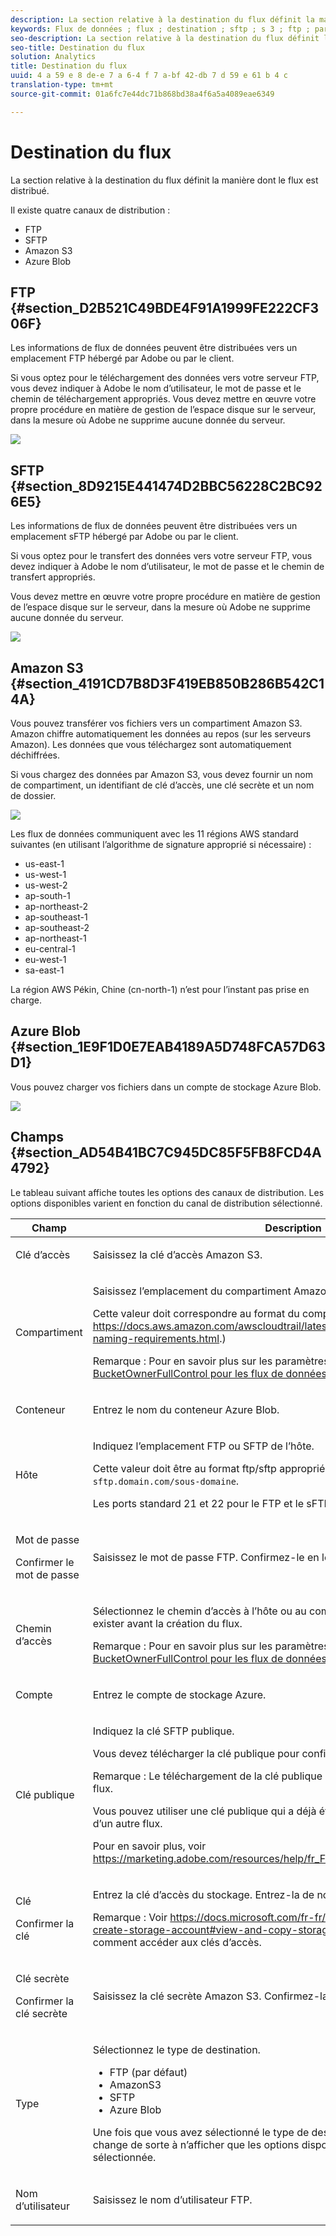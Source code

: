 ```yaml
---
description: La section relative à la destination du flux définit la manière dont le flux est distribué.
keywords: Flux de données ; flux ; destination ; sftp ; s 3 ; ftp ; paramètres
seo-description: La section relative à la destination du flux définit la manière dont le flux est distribué.
seo-title: Destination du flux
solution: Analytics
title: Destination du flux
uuid: 4 a 59 e 8 de-e 7 a 6-4 f 7 a-bf 42-db 7 d 59 e 61 b 4 c
translation-type: tm+mt
source-git-commit: 01a6fc7e44dc71b868bd38a4f6a5a4089eae6349

---
```



# Destination du flux

La section relative à la destination du flux définit la manière dont le flux est distribué.

Il existe quatre canaux de distribution :

* FTP
* SFTP
* Amazon S3
* Azure Blob

## FTP {#section_D2B521C49BDE4F91A1999FE222CF306F}

Les informations de flux de données peuvent être distribuées vers un emplacement FTP hébergé par Adobe ou par le client.

Si vous optez pour le téléchargement des données vers votre serveur FTP, vous devez indiquer à Adobe le nom d’utilisateur, le mot de passe et le chemin de téléchargement appropriés. Vous devez mettre en œuvre votre propre procédure en matière de gestion de l’espace disque sur le serveur, dans la mesure où Adobe ne supprime aucune donnée du serveur.

![](assets/dest-ftp.jpg)

## SFTP {#section_8D9215E441474D2BBC56228C2BC926E5}

Les informations de flux de données peuvent être distribuées vers un emplacement sFTP hébergé par Adobe ou par le client.

Si vous optez pour le transfert des données vers votre serveur FTP, vous devez indiquer à Adobe le nom d’utilisateur, le mot de passe et le chemin de transfert appropriés.

<!-- 

Adobe Customer Care will provide you with a Public key. Verify in recording.

 -->

Vous devez mettre en œuvre votre propre procédure en matière de gestion de l’espace disque sur le serveur, dans la mesure où Adobe ne supprime aucune donnée du serveur.

![](assets/dest-sftp.jpg)

## Amazon S3 {#section_4191CD7B8D3F419EB850B286B542C14A}

Vous pouvez transférer vos fichiers vers un compartiment Amazon S3. Amazon chiffre automatiquement les données au repos (sur les serveurs Amazon). Les données que vous téléchargez sont automatiquement déchiffrées.

Si vous chargez des données par Amazon S3, vous devez fournir un nom de compartiment, un identifiant de clé d’accès, une clé secrète et un nom de dossier.

![](assets/dest-s3.jpg)

Les flux de données communiquent avec les 11 régions AWS standard suivantes (en utilisant l’algorithme de signature approprié si nécessaire) :

* us-east-1
* us-west-1
* us-west-2
* ap-south-1
* ap-northeast-2
* ap-southeast-1
* ap-southeast-2
* ap-northeast-1
* eu-central-1
* eu-west-1
* sa-east-1

La région AWS Pékin, Chine (cn-north-1) n’est pour l’instant pas prise en charge.

## Azure Blob {#section_1E9F1D0E7EAB4189A5D748FCA57D63D1}

Vous pouvez charger vos fichiers dans un compte de stockage Azure Blob.

![](assets/azure.png)

## Champs {#section_AD54B41BC7C945DC85F5FB8FCD4A4792}

Le tableau suivant affiche toutes les options des canaux de distribution. Les options disponibles varient en fonction du canal de distribution sélectionné.

<table id="table_F743C620C82349D9943A13B99EA312BA"> 
 <thead> 
  <tr> 
   <th colname="col1" class="entry"> Champ </th> 
   <th colname="col2" class="entry"> Description </th> 
  </tr> 
 </thead>
 <tbody> 
  <tr> 
   <td colname="col1"> <p>Clé d’accès </p> </td> 
   <td colname="col2"> <p>Saisissez la clé d’accès Amazon S3. </p> </td> 
  </tr> 
  <tr> 
   <td colname="col1"> <p>Compartiment </p> </td> 
   <td colname="col2"> <p>Saisissez l’emplacement du compartiment Amazon S3. </p> <p>Cette valeur doit correspondre au format du compartiment S3 approprié. (See <a href="https://docs.aws.amazon.com/awscloudtrail/latest/userguide/cloudtrail-s3-bucket-naming-requirements.html" format="html" scope="external"> https://docs.aws.amazon.com/awscloudtrail/latest/userguide/cloudtrail-s3-bucket-naming-requirements.html</a>.) </p> <p> <p>Remarque : Pour en savoir plus sur les paramètres Amazon S3, voir <a href="../../../export/analytics-data-feed/feed-troubleshooting.md#section_6797EBBB7E6D44D4B00C7AEDF4C2EE1D" format="dita" scope="local">Paramètre BucketOwnerFullControl pour les flux de données Amazon S3</a> ci-dessous. </p> </p> </td> 
  </tr> 
  <tr> 
   <td colname="col1"> <p>Conteneur </p> </td> 
   <td colname="col2"> <p>Entrez le nom du conteneur Azure Blob. </p> </td> 
  </tr> 
  <tr> 
   <td colname="col1"> <p> Hôte </p> </td> 
   <td colname="col2"> <p>Indiquez l’emplacement FTP ou SFTP de l’hôte. </p> <p>Cette valeur doit être au format ftp/sftp approprié, <code>ftp.domain.com/sous-domaine</code> ou <code>sftp.domain.com/sous-domaine</code>. </p> <p> Les ports standard 21 et 22 pour le FTP et le sFTP sont requis. </p> </td> 
  </tr> 
  <tr> 
   <td colname="col1"> <p>Mot de passe </p> <p>Confirmer le mot de passe </p> </td> 
   <td colname="col2"> <p>Saisissez le mot de passe FTP. Confirmez-le en le saisissant à nouveau. </p> </td> 
  </tr> 
  <tr> 
   <td colname="col1"> <p>Chemin d’accès </p> </td> 
   <td colname="col2"> <p>Sélectionnez le chemin d’accès à l’hôte ou au compartiment. Ce chemin d’accès doit exister avant la création du flux. </p> <p> <p>Remarque : Pour en savoir plus sur les paramètres Amazon S3, voir <a href="../../../export/analytics-data-feed/feed-troubleshooting.md#section_6797EBBB7E6D44D4B00C7AEDF4C2EE1D" format="dita" scope="local">Paramètre BucketOwnerFullControl pour les flux de données Amazon S3</a> ci-dessous. </p> </p> </td> 
  </tr> 
  <tr> 
   <td colname="col1"> <p>Compte </p> </td> 
   <td colname="col2"> <p> Entrez le compte de stockage Azure. </p> </td> 
  </tr> 
  <tr> 
   <td colname="col1"> <p>Clé publique </p> </td> 
   <td colname="col2"> <p>Indiquez la clé SFTP publique. </p> <p>Vous devez télécharger la clé publique pour configurer le référentiel SFTP. </p> <p> <p>Remarque : Le téléchargement de la clé publique n’est pas requis pour la création du flux. </p> </p> <p>Vous pouvez utiliser une clé publique qui a déjà été téléchargée lors de la création d’un autre flux. </p> <p>Pour en savoir plus, voir <a href="https://marketing.adobe.com/resources/help/en_US/whitepapers/ftp/ftp_sftp_dw.html" format="html" scope="external">https://marketing.adobe.com/resources/help/fr_FR/whitepapers/ftp/ftp_sftp_dw.html</a>. </p> </td> 
  </tr> 
  <tr> 
   <td colname="col1"> <p>Clé </p> <p>Confirmer la clé </p> </td> 
   <td colname="col2"> <p> Entrez la clé d’accès du stockage. Entrez-la de nouveau pour la confirmer. </p> <p> <p>Remarque : Voir <a href="https://docs.microsoft.com/en-us/azure/storage/common/storage-create-storage-account#view-and-copy-storage-access-keys" format="https" scope="external">https://docs.microsoft.com/fr-fr/azure/storage/common/storage-create-storage-account#view-and-copy-storage-access-keys</a> pour savoir comment accéder aux clés d’accès. </p> </p> </td> 
  </tr> 
  <tr> 
   <td colname="col1"> <p>Clé secrète </p> <p>Confirmer la clé secrète </p> </td> 
   <td colname="col2"> <p>Saisissez la clé secrète Amazon S3. Confirmez-la en la saisissant à nouveau. </p> </td> 
  </tr> 
  <tr> 
   <td colname="col1"> <p>Type </p> </td> 
   <td colname="col2"> <p>Sélectionnez le type de destination. </p> <p> 
     <ul id="ul_B893EEDA73A34DE0AEB8570BE9027F21"> 
      <li id="li_325546FCEB404C50AA6829573CCA340B">FTP (par défaut) </li> 
      <li id="li_6A2C03115903484797485D073A610607">AmazonS3 </li> 
      <li id="li_C24540F6FCD24702B7693A515CEBE977">SFTP </li> 
      <li id="li_8E03CA78E7FE427C9F6F8B112BC76266">Azure Blob </li> 
     </ul> </p> <p>Une fois que vous avez sélectionné le type de destination, la liste des champs change de sorte à n’afficher que les options disponibles pour la destination sélectionnée. </p> </td> 
  </tr> 
  <tr> 
   <td colname="col1"> <p>Nom d’utilisateur </p> </td> 
   <td colname="col2"> <p>Saisissez le nom d’utilisateur FTP. </p> </td> 
  </tr> 
 </tbody> 
</table>

